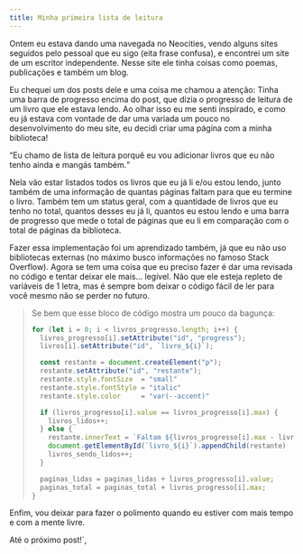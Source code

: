 ```yaml
---
title: Minha primeira lista de leitura
---
```

Ontem eu estava dando uma navegada no Neocities, vendo alguns sites seguidos
pelo pessoal que eu sigo (eita frase confusa), e encontrei um site de um
escritor independente. Nesse site ele tinha coisas como poemas, publicações
e também um blog.

Eu chequei um dos posts dele e uma coisa me chamou a atenção: Tinha uma barra
de progresso encima do post, que dizia o progresso de leitura de um livro que
ele estava lendo. Ao olhar isso eu me senti inspirado, e como eu já estava com
vontade de dar uma variada um pouco no desenvolvimento do meu site, eu decidi
criar uma página com a minha biblioteca!

<q>Eu chamo de lista de leitura porquê eu vou adicionar livros que eu não
tenho ainda e mangás também.</q>

Nela vão estar listados todos os livros que eu já li e/ou estou lendo, junto
também de uma informação de quantas páginas faltam para que eu termine o livro.
Também tem um status geral, com a quantidade de livros que eu tenho no total,
quantos desses eu já li, quantos eu estou lendo e uma barra de progresso que
mede o total de páginas que eu li em comparação com o total de páginas da
biblioteca.

Fazer essa implementação foi um aprendizado também, já que eu não uso
bibliotecas externas (no máximo busco informações no famoso Stack Overflow).
Agora se tem uma coisa que eu preciso fazer é dar uma revisada no código e
tentar deixar ele mais... legível. Não que ele esteja repleto de variáveis de 1
letra, mas é sempre bom deixar o código fácil de ler para você mesmo não se
perder no futuro.

> Se bem que esse bloco de código mostra um pouco da bagunça:
> ```js
> for (let i = 0; i < livros_progresso.length; i++) {
>   livros_progresso[i].setAttribute("id", "progress");
>   livros[i].setAttribute("id", `livro_${i}`);
> 
>   const restante = document.createElement("p");
>   restante.setAttribute("id", "restante");
>   restante.style.fontSize  = "small"
>   restante.style.fontStyle = "italic"
>   restante.style.color     = "var(--accent)"
> 
>   if (livros_progresso[i].value == livros_progresso[i].max) {
>     livros_lidos++;
>   } else {
>     restante.innerText = `Faltam ${livros_progresso[i].max - livros_progresso[i].value} páginas`
>     document.getElementById(`livro_${i}`).appendChild(restante)
>     livros_sendo_lidos++;
>   }
> 
>   paginas_lidas = paginas_lidas + livros_progresso[i].value;
>   paginas_total = paginas_total + livros_progresso[i].max;
> }
> ```

Enfim, vou deixar para fazer o polimento quando eu estiver com mais tempo e com
a mente livre.

Até o próximo post!`,
